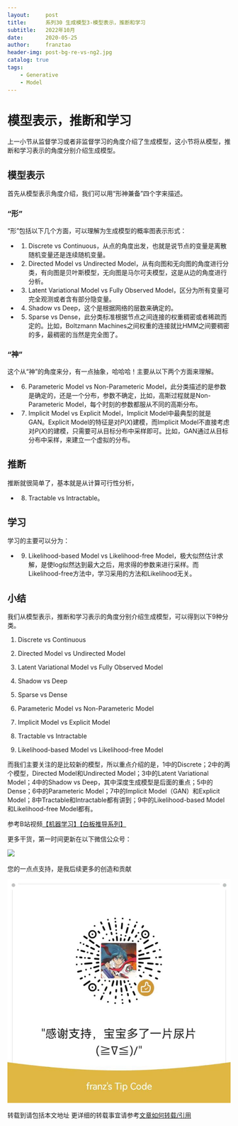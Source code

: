 ```yaml
---
layout:     post
title:      系列30 生成模型3-模型表示，推断和学习
subtitle:   2022年10月
date:       2020-05-25
author:     franztao
header-img: post-bg-re-vs-ng2.jpg
catalog: true
tags:
    - Generative
    - Model
---
```


# 模型表示，推断和学习

上一小节从监督学习或者非监督学习的角度介绍了生成模型，这小节将从模型，推断和学习表示的角度分别介绍生成模型。

## 模型表示

首先从模型表示角度介绍，我们可以用“形神兼备”四个字来描述。

### “形”

“形”包括以下几个方面，可以理解为生成模型的概率图表示形式：

- 1. Discrete vs Continuous，从点的角度出发，也就是说节点的变量是离散随机变量还是连续随机变量。

- 2. Directed Model vs Undirected Model，从有向图和无向图的角度进行分类，有向图是贝叶斯模型，无向图是马尔可夫模型，这是从边的角度进行分析。

- 3. Latent Variational Model vs Fully Observed Model，区分为所有变量可完全观测或者含有部分隐变量。

- 4. Shadow vs Deep，这个是根据网络的层数来确定的。

- 5. Sparse vs Dense，此分类标准根据节点之间连接的权重稠密或者稀疏而定的。比如，Boltzmann Machines之间权重的连接就比HMM之间要稠密的多，最稠密的当然是完全图了。

### “神”

这个从“神”的角度来分，有一点抽象，哈哈哈！主要从以下两个方面来理解。

- 6. Parameteric Model vs Non-Parameteric Model，此分类描述的是参数是确定的，还是一个分布，参数不确定，比如，高斯过程就是Non-Parameteric Model，每个时刻的参数都服从不同的高斯分布。

- 7. Implicit Model vs Explicit Model，Implicit Model中最典型的就是GAN。Explicit Model的特征是对$P(X)$建模，而Implicit Model不直接考虑对$P(X)$的建模，只需要可从目标分布中采样即可。比如，GAN通过从目标分布中采样，来建立一个虚拟的分布。

## 推断

推断就很简单了，基本就是从计算可行性分析，

- 8. Tractable vs Intractable。

## 学习

学习的主要可以分为：

- 9. Likelihood-based Model vs Likelihood-free Model，极大似然估计求解，是使log似然达到最大之后，用求得的参数来进行采样。而Likelihood-free方法中，学习采用的方法和Likelihood无关。

## 小结

我们从模型表示，推断和学习表示的角度分别介绍生成模型，可以得到以下9种分类。

1. Discrete vs Continuous

2. Directed Model vs Undirected Model

3. Latent Variational Model vs Fully Observed Model

4. Shadow vs Deep

5. Sparse vs Dense

6. Parameteric Model vs Non-Parameteric Model

7. Implicit Model vs Explicit Model

8. Tractable vs Intractable

9. Likelihood-based Model vs Likelihood-free Model

而我们主要关注的是比较新的模型，所以重点介绍的是，1中的Discrete；2中的两个模型，Directed Model和Undirected Model；3中的Latent Variational Model；4中的Shadow vs Deep，其中深度生成模型是后面的重点；5中的Dense；6中的Parameteric Model；7中的Implicit Model（GAN）和Explicit Model；8中Tractable和Intractable都有讲到；9中的Likelihood-based Model和Likelihood-free Model都有。



参考B站视频[【机器学习】【白板推导系列】](https://space.bilibili.com/97068901)


更多干货，第一时间更新在以下微信公众号：

![](https://raw.githubusercontent.com/franztao/blog_picture/main/marktext/2022-12-03-12-49-27-weixin.png)

您的一点点支持，是我后续更多的创造和贡献

![](https://raw.githubusercontent.com/franztao/blog_picture/main/marktext/2022-12-03-12-50-26-0ea6fc0f877f03a079f15c70641fa7b.jpg)


转载到请包括本文地址
更详细的转载事宜请参考[文章如何转载/引用](https://franztao.github.io/2022/12/04/%E6%96%87%E7%AB%A0%E5%A6%82%E4%BD%95%E8%BD%AC%E8%BD%BD%E5%92%8C%E5%BC%95%E7%94%A8/)
